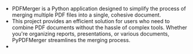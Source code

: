 + PDFMerger is a Python application designed to simplify the process of merging multiple PDF files into a single, cohesive document.
+ This project provides an efficient solution for users who need to combine PDF documents without the hassle of complex tools. Whether you're organizing reports, presentations, or various documents, PyPDFMerger streamlines the merging process.
+
